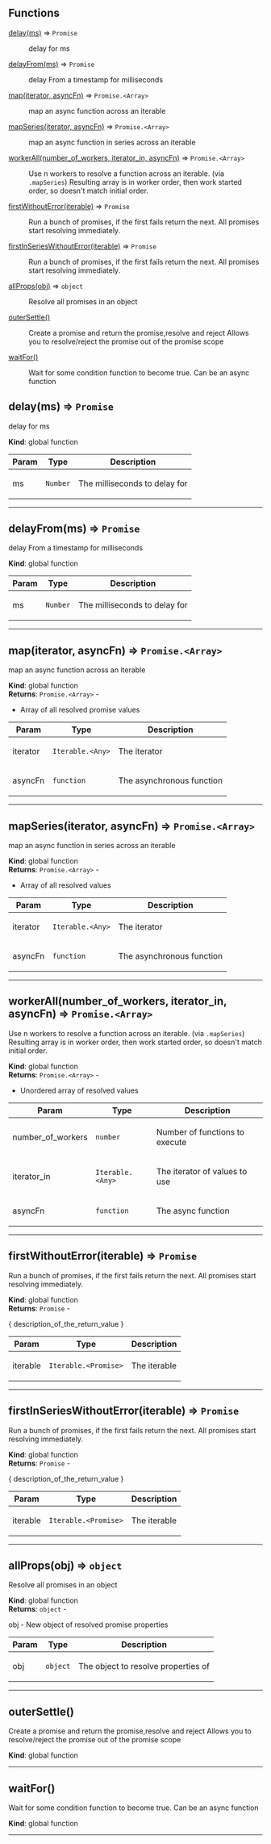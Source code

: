 ## Functions

<dl>
<dt><a href="#delay">delay(ms)</a> ⇒ <code>Promise</code></dt>
<dd><p>delay for ms</p></dd>
<dt><a href="#delayFrom">delayFrom(ms)</a> ⇒ <code>Promise</code></dt>
<dd><p>delay From a timestamp for milliseconds</p></dd>
<dt><a href="#map">map(iterator, asyncFn)</a> ⇒ <code>Promise.&lt;Array&gt;</code></dt>
<dd><p>map an async function across an iterable</p></dd>
<dt><a href="#mapSeries">mapSeries(iterator, asyncFn)</a> ⇒ <code>Promise.&lt;Array&gt;</code></dt>
<dd><p>map an async function in series across an iterable</p></dd>
<dt><a href="#workerAll">workerAll(number_of_workers, iterator_in, asyncFn)</a> ⇒ <code>Promise.&lt;Array&gt;</code></dt>
<dd><p>Use n workers to resolve a function across an iterable. (via <code>.mapSeries</code>)
Resulting array is in worker order, then work started order, so doesn't match initial order.</p></dd>
<dt><a href="#firstWithoutError">firstWithoutError(iterable)</a> ⇒ <code>Promise</code></dt>
<dd><p>Run a bunch of promises, if the first fails return the next.
All promises start resolving immediately.</p></dd>
<dt><a href="#firstInSeriesWithoutError">firstInSeriesWithoutError(iterable)</a> ⇒ <code>Promise</code></dt>
<dd><p>Run a bunch of promises, if the first fails return the next.
All promises start resolving immediately.</p></dd>
<dt><a href="#allProps">allProps(obj)</a> ⇒ <code>object</code></dt>
<dd><p>Resolve all promises in an object</p></dd>
<dt><a href="#outerSettle">outerSettle()</a></dt>
<dd><p>Create a promise and return the promise,resolve and reject
Allows you to resolve/reject the promise out of the promise scope</p></dd>
<dt><a href="#waitFor">waitFor()</a></dt>
<dd><p>Wait for some condition function to become true. Can be an async function</p></dd>
</dl>

<a name="delay"></a>

## delay(ms) ⇒ <code>Promise</code>
<p>delay for ms</p>

**Kind**: global function  

| Param | Type | Description |
| --- | --- | --- |
| ms | <code>Number</code> | <p>The milliseconds to delay for</p> |


* * *

<a name="delayFrom"></a>

## delayFrom(ms) ⇒ <code>Promise</code>
<p>delay From a timestamp for milliseconds</p>

**Kind**: global function  

| Param | Type | Description |
| --- | --- | --- |
| ms | <code>Number</code> | <p>The milliseconds to delay for</p> |


* * *

<a name="map"></a>

## map(iterator, asyncFn) ⇒ <code>Promise.&lt;Array&gt;</code>
<p>map an async function across an iterable</p>

**Kind**: global function  
**Returns**: <code>Promise.&lt;Array&gt;</code> - <ul>
<li>Array of all resolved promise values</li>
</ul>  

| Param | Type | Description |
| --- | --- | --- |
| iterator | <code>Iterable.&lt;Any&gt;</code> | <p>The iterator</p> |
| asyncFn | <code>function</code> | <p>The asynchronous function</p> |


* * *

<a name="mapSeries"></a>

## mapSeries(iterator, asyncFn) ⇒ <code>Promise.&lt;Array&gt;</code>
<p>map an async function in series across an iterable</p>

**Kind**: global function  
**Returns**: <code>Promise.&lt;Array&gt;</code> - <ul>
<li>Array of all resolved values</li>
</ul>  

| Param | Type | Description |
| --- | --- | --- |
| iterator | <code>Iterable.&lt;Any&gt;</code> | <p>The iterator</p> |
| asyncFn | <code>function</code> | <p>The asynchronous function</p> |


* * *

<a name="workerAll"></a>

## workerAll(number_of_workers, iterator_in, asyncFn) ⇒ <code>Promise.&lt;Array&gt;</code>
<p>Use n workers to resolve a function across an iterable. (via <code>.mapSeries</code>)
Resulting array is in worker order, then work started order, so doesn't match initial order.</p>

**Kind**: global function  
**Returns**: <code>Promise.&lt;Array&gt;</code> - <ul>
<li>Unordered array of resolved values</li>
</ul>  

| Param | Type | Description |
| --- | --- | --- |
| number_of_workers | <code>number</code> | <p>Number of functions to execute</p> |
| iterator_in | <code>Iterable.&lt;Any&gt;</code> | <p>The iterator of values to use</p> |
| asyncFn | <code>function</code> | <p>The async function</p> |


* * *

<a name="firstWithoutError"></a>

## firstWithoutError(iterable) ⇒ <code>Promise</code>
<p>Run a bunch of promises, if the first fails return the next.
All promises start resolving immediately.</p>

**Kind**: global function  
**Returns**: <code>Promise</code> - <p>{ description_of_the_return_value }</p>  

| Param | Type | Description |
| --- | --- | --- |
| iterable | <code>Iterable.&lt;Promise&gt;</code> | <p>The iterable</p> |


* * *

<a name="firstInSeriesWithoutError"></a>

## firstInSeriesWithoutError(iterable) ⇒ <code>Promise</code>
<p>Run a bunch of promises, if the first fails return the next.
All promises start resolving immediately.</p>

**Kind**: global function  
**Returns**: <code>Promise</code> - <p>{ description_of_the_return_value }</p>  

| Param | Type | Description |
| --- | --- | --- |
| iterable | <code>Iterable.&lt;Promise&gt;</code> | <p>The iterable</p> |


* * *

<a name="allProps"></a>

## allProps(obj) ⇒ <code>object</code>
<p>Resolve all promises in an object</p>

**Kind**: global function  
**Returns**: <code>object</code> - <p>obj     - New object of resolved promise properties</p>  

| Param | Type | Description |
| --- | --- | --- |
| obj | <code>object</code> | <p>The object to resolve properties of</p> |


* * *

<a name="outerSettle"></a>

## outerSettle()
<p>Create a promise and return the promise,resolve and reject
Allows you to resolve/reject the promise out of the promise scope</p>

**Kind**: global function  

* * *

<a name="waitFor"></a>

## waitFor()
<p>Wait for some condition function to become true. Can be an async function</p>

**Kind**: global function  

* * *

